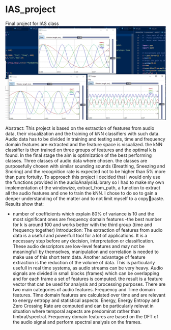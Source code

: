 # IAS_project
Final project for IAS class 
![image](polinomiali.png)

Abstract:
This project is based on the extraction of features from audio 
data, their visualization and the training of kNN classifiers with such 
data.
Audio data has to be divided in training and testing sets, time and 
frequency domain features are extracted and the feature space is 
visualized. the kNN classifier is then trained on three groups of 
features and the optimal k is found. In the final stage the aim is 
optimization of the best performing classes.
Three classes of audio data where chosen. the classes are purposefully 
chosen with similar sounding sounds (Breathing, Sneezing and Snoring) and 
the recognition rate is expected not to be higher than 5% more than pure 
fortuity.
To approach this project i decided that i would only use the functions 
provided in the audioAnalysisLibrary so I had to make my own 
implementation of the windowize, extract_from_path, a function to extract 
all the audio features and one to train the kNN. I chose to do so to gain 
a deeper understanding of the matter and to not limit myself to a copy￾paste.
Results show that:
- number of coefficients which explain 80% of variance is 10 and the most 
significant ones are frequency domain features
-the best number for k is around 100 and works better with the third 
group (time and frequency together)
Introduction:
The extraction of features from audio data is a useful and 
powerfull tool for a lot of applications. It is a necessary step before 
any decision, interpretation or classification. These audio descriptors 
are low-level features and may not be meaningfull by themselves, 
manipulation and correlation is needed to make use of this short term 
data. Another advantage of feature extraction is the reduction of the volume of data. This is particularly usefull in real time systems, as 
audio streams can be very heavy.
Audio signals are divided in small blocks (frames) which can be 
overlapping and for each frame a set of features is computed. the result 
is a feature vector that can be used for analysis and processing 
purposes.
There are two main categories of audio features. Frequency and Time 
domain features.
Time domain features are calculated over time and are relevant to energy 
entropy and statistical aspects.
Energy, Energy Entropy and Zero Crossing Rate are computed and can be
particularly relevat in situation where temporal aspects are predominat 
rather than timbral/spectral.
Frequency domain features are based on the DFT of the audio signal and 
perform spectral analysis on the frames.
